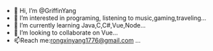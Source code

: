 - 👋 Hi, I’m @GriffinYang
- 👀 I’m interested in programing, listening to music,gaming,traveling...
- 🌱 I’m currently learning Java,C,C#,Vue,Node...
- 💞️ I’m looking to collaborate on Vue...
- 📫Reach me:rongxinyang1776@gmail.com ...

<!---
GriffinYang/GriffinYang is a ✨ special ✨ repository because its `README.md` (this file) appears on your GitHub profile.
You can click the Preview link to take a look at your changes.
--->

